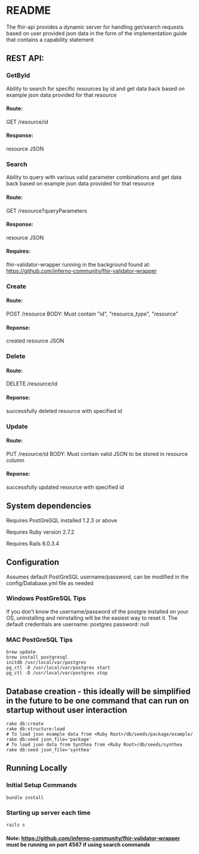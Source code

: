 # README

The fhir-api provides a dynamic server for handling get/search requests based on user provided json data in the form of the implementation guide that contains a capability statement

## REST API:

### GetById

Ability to search for specific resources by id and get data back based on example json data provided for that resource

#### Route:

GET /resource/id

#### Response:

resource JSON

### Search

Ability to query with various valid parameter combinations and get data back based on example json data provided for that resource

#### Route:

GET /resource?queryParameters

#### Response:

resource JSON

#### Requires:

fhir-validator-wrapper running in the background found at: https://github.com/inferno-community/fhir-validator-wrapper

### Create

#### Route:

POST /resource BODY: Must contain "id", "resource_type", "resource"

#### Reponse:

created resource JSON

### Delete

#### Route:

DELETE /resource/id

#### Reponse:

successfully deleted resource with specified id

### Update

#### Route:

PUT /resource/id BODY: Must contain valid JSON to be stored in resource column

#### Reponse:

successfully updated resource with specified id

## System dependencies

Requires PostGreSQL installed 1.2.3 or above

Requires Ruby version 2.7.2

Requires Rails 6.0.3.4

## Configuration
Assumes default PostGreSQL username/password, can be modified in the config/Database.yml file as needed

### Windows PostGreSQL Tips
If you don't know the username/password of the postgre installed on your OS, uninstalling and reinstalling will
be the easiest way to reset it. The default credentials are username: postgres password: null

### MAC PostGreSQL Tips
```shell script
brew update
brew install postgresql
initdb /usr/local/var/postgres
pg_ctl -D /usr/local/var/postgres start
pg_ctl -D /usr/local/var/postgres stop
```
## Database creation - this ideally will be simplified in the future to be one command that can run on startup without user interaction

```shell script
rake db:create
rake db:structure:load
# To load json example data from <Ruby Root>/db/seeds/package/example/
rake db:seed json_file='package'
# To load json data from Synthea from <Ruby Root>/db/seeds/synthea
rake db:seed json_file='synthea'
```

## Running Locally

### Initial Setup Commands

```shell script
bundle install
```

### Starting up server each time

```shell script
rails s
```

#### Note: https://github.com/inferno-community/fhir-validator-wrapper must be running on port 4567 if using search commands
